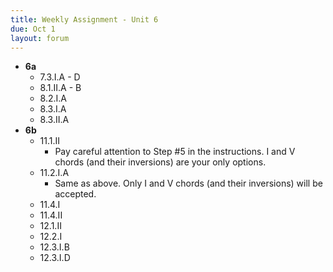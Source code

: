```yaml
---
title: Weekly Assignment - Unit 6
due: Oct 1
layout: forum
---
```


- **6a**
    - 7.3.I.A - D
    - 8.1.II.A - B
    - 8.2.I.A
    - 8.3.I.A
    - 8.3.II.A
- **6b**
    - 11.1.II
        - Pay careful attention to Step #5 in the instructions. I and V chords (and their inversions) are your only options.
    - 11.2.I.A
        - Same as above. Only I and V chords (and their inversions) will be accepted.
    - 11.4.I
    - 11.4.II
    - 12.1.II
    - 12.2.I
    - 12.3.I.B
    - 12.3.I.D